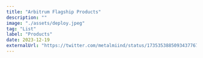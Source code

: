 ```yaml
---
title: "Arbitrum Flagship Products"
description: ""
image: "./assets/deploy.jpeg"
tag: "List"
label: "Products"
date: 2023-12-19
externalUrl: "https://twitter.com/metalmiind/status/1735353885093437767?t=Wn8exz-YzzkyWePT8pqeRg&s=19"
---
```

